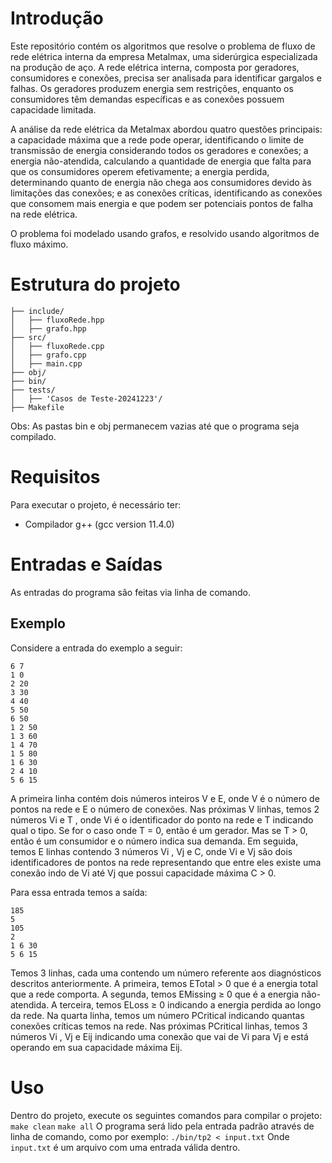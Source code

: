 # Introdução
Este repositório contém os algoritmos que resolve o problema de fluxo de rede elétrica interna da empresa Metalmax, uma siderúrgica especializada na produção de aço. A rede elétrica interna, composta por
geradores, consumidores e conexões, precisa ser analisada para identificar gargalos e falhas.
Os geradores produzem energia sem restrições, enquanto os consumidores têm demandas específicas e as conexões possuem capacidade limitada.

A análise da rede elétrica da Metalmax abordou quatro questões principais: a capacidade máxima que a rede pode operar, identificando o limite de transmissão de energia
considerando todos os geradores e conexões; a energia não-atendida, calculando a quantidade de energia que falta para que os consumidores operem efetivamente; a energia perdida, determinando quanto de energia não chega aos consumidores devido às limitações das conexões; e as conexões críticas, identificando as conexões que consomem mais energia e que podem ser potenciais pontos de falha na rede elétrica.

O problema foi modelado usando grafos, e resolvido usando algoritmos de fluxo máximo.

# Estrutura do projeto
```
├── include/
│   ├── fluxoRede.hpp
│   ├── grafo.hpp
├── src/
│   ├── fluxoRede.cpp
│   ├── grafo.cpp
│   ├── main.cpp
├── obj/
├── bin/
├── tests/
│   ├── 'Casos de Teste-20241223'/
├── Makefile 
```

Obs: As pastas bin e obj permanecem vazias até que o programa seja compilado.

# Requisitos
Para executar o projeto, é necessário ter:
- Compilador g++ (gcc version 11.4.0)

# Entradas e Saídas
As entradas do programa são feitas via linha de comando.
## Exemplo
Considere a entrada do exemplo a seguir:
```
6 7
1 0
2 20
3 30
4 40
5 50
6 50
1 2 50
1 3 60
1 4 70
1 5 80
1 6 30
2 4 10
5 6 15
```
A primeira linha contém dois números inteiros V e E, onde V é o número de
pontos na rede e E o número de conexões.
Nas próximas V linhas, temos 2 números Vi e T , onde Vi é o identificador do ponto
na rede e T indicando qual o tipo. Se for o caso onde T = 0, então é um gerador.
Mas se T > 0, então é um consumidor e o número indica sua demanda.
Em seguida, temos E linhas contendo 3 números Vi , Vj e C, onde Vi e Vj são dois
identificadores de pontos na rede representando que entre eles existe uma conexão
indo de Vi até Vj que possui capacidade máxima C > 0.

Para essa entrada temos a saı́da:
```
185
5
105
2
1 6 30
5 6 15
```
Temos 3 linhas, cada uma contendo um número referente aos diagnósticos descritos anteriormente.
A primeira, temos ETotal > 0 que é a energia total que a rede comporta.
A segunda, temos EMissing ≥ 0 que é a energia não-atendida.
A terceira, temos ELoss ≥ 0 indicando a energia perdida ao longo da rede.
Na quarta linha, temos um número PCritical indicando quantas conexões crı́ticas
temos na rede. Nas próximas PCritical linhas, temos 3 números Vi , Vj e Eij indicando uma conexão que vai de Vi para Vj 
e está operando em sua capacidade máxima Eij.

# Uso
Dentro do projeto, execute os seguintes comandos para compilar o projeto:
```make clean```
```make all```
O programa será lido pela entrada padrão através de linha de comando, como por exemplo:
```./bin/tp2 < input.txt```
Onde `input.txt` é um arquivo com uma entrada válida dentro.




